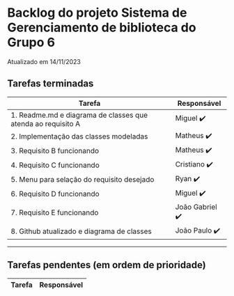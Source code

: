 # Backlog do projeto Sistema de Gerenciamento de biblioteca do Grupo 6
Atualizado em 14/11/2023

## Tarefas terminadas

| Tarefa      | Responsável |
| ----------- | ----------- |
| 1. Readme.md e diagrama de classes que atenda ao requisito A     | Miguel  ✔️     |
| 2. Implementação das classes modeladas   | Matheus ✔️       |
| 3. Requisito B funcionando   | Matheus ✔️       |
| 4. Requisito C funcionando   | Cristiano ✔️       |
| 5. Menu para selação do requisito desejado  | Ryan  ✔️       |
| 6. Requisito D funcionando   | Miguel ✔️       |
| 7. Requisito E funcionando   | João Gabriel  ✔️      |
| 8.  Github atualizado e diagrama de classes  | João Paulo ✔️     |

----
## Tarefas pendentes (em ordem de prioridade)

| Tarefa      | Responsável |
| ----------- | ----------- |

